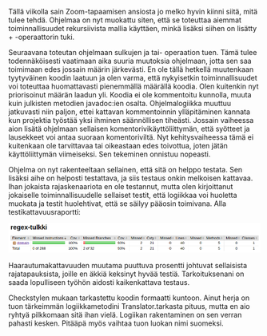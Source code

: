 Tällä viikolla sain Zoom-tapaamisen ansiosta jo melko hyvin kiinni siitä, mitä tulee tehdä. Ohjelmaa on nyt muokattu siten, että se toteuttaa aiemmat toiminnallisuudet rekursiivista mallia käyttäen, minkä lisäksi siihen on lisätty + -operaattorin tuki.

Seuraavana toteutan ohjelmaan sulkujen ja tai- operaation tuen. Tämä tulee todennäköisesti vaatimaan aika suuria muutoksia ohjelmaan, jotta sen saa toimimaan edes jossain määrin järkevästi. En ole tällä hetkellä muutenkaan tyytyväinen koodin laatuun ja olen varma, että nykyisetkin toiminnallisuudet voi toteuttaa huomattavasti pienemmällä määrällä koodia. Olen kuitenkin nyt priorisoinut määrän laadun yli. Koodia ei ole kommentoitu kunnolla, muuta kuin julkisten metodien javadoc:ien osalta. Ohjelmalogiikka muuttuu jatkuvasti niin paljon, ettei kattavan kommentoinnin ylläpitäminen kannata kun projektia työstää yksi ihminen säännöllisen tiheästi. Jossain vaiheessa aion lisätä ohjelmaan sellaisen komentorivikäyttöliittymän, että syötteet ja lausekkeet voi antaa suoraan komentoriviltä. Nyt kehitysvaiheessa tämä ei kuitenkaan ole tarvittavaa tai oikeastaan edes toivottua, joten jätän käyttöliittymän viimeiseksi. Sen tekeminen onnistuu nopeasti.

Ohjelma on nyt rakenteeltaan sellainen, että sitä on helppo testata. Sen lisäksi aihe on helposti testattava, ja siis testaus onkin melkoisen kattavaa. Ihan jokaista rajaskenaariota en ole testannut, mutta olen kirjoittanut jokaiselle toiminnallisuudelle sellaiset testit, että logiikkaa voi huoletta muokata ja testit huolehtivat, että se säilyy pääosin toimivana. Alla testikattavuusraportti:

![](https://raw.githubusercontent.com/tuomoart/regex-tulkki/master/Dokumentaatio/Misc/Testikattavuus.png)

Haarautumakattavuuden muutama puuttuva prosentti johtuvat sellaisista rajatapauksista, joille en äkkiä keksinyt hyvää testiä. Tarkoituksenani on saada lopulliseen työhön aidosti kaikenkattava testaus.

Checkstylen mukaan tarkastettu koodin formaatti kuntoon. Ainut herja on tuon tärkeimmän logiikkametodini Translator.tarkasta pituus, mutta en aio ryhtyä pilkkomaan sitä ihan vielä. Logiikan rakentaminen on sen verran pahasti kesken. Pitääpä myös vaihtaa tuon luokan nimi suomeksi.
